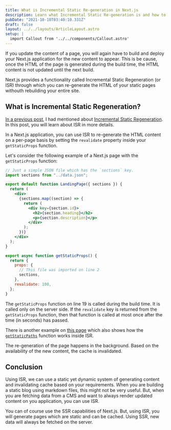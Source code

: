 ```yaml
---
title: What is Incremental Static Re-generation in Next.js
description: Learn what Incremental Static Re-generation is and how to use it to build fast Next.js applications.
pubDate: "2021-10-10T03:40:10.331Z"
draft: false
layout: ../../layouts/ArticleLayout.astro
setup: |
  import Callout from '../../components/Callout.astro'
---
```


If you update the content of a page, you will again have to build and deploy your Next.js application for the new content to appear. This is be cause, once the HTML of the page is generated during the build time, the HTML content is not updated until the next build.

Next.js provides a functionality called Incremental Static Regeneration (or ISR) through which you can re-generate the HTML of your static pages withouth rebuilding your entire site.

## What is Incremental Static Regeneration?

[In a previous post](https://nirmalyaghosh.com/articles/getting-started-with-next.js), I had mentioned about [Incremental Static Regeneration](https://nirmalyaghosh.com/articles/getting-started-with-next.js#incremental-static-regeneration-isr). In this post, you will learn about ISR in more details.

In a Next.js application, you can use ISR to re-generate the HTML content on a per-page basis by setting the `revalidate` property inside your `getStaticProps` function.

Let's consider the following example of a Next.js page with the `getStaticProps` function:

```jsx
// Just a simple JSON file which has the `sections` key.
import sections from "../data.json";

export default function LandingPage({ sections }) {
  return (
    <div>
      {sections.map((section) => {
        return (
          <div key={section.id}>
            <h2>{section.heading}</h2>
            <p>{section.description}</p>
          </div>
        );
      })}
    </div>
  );
}

export async function getStaticProps() {
  return {
    props: {
      // This file was imported on line 2
      sections,
    },
    revalidate: 100,
  };
}
```

The `getStaticProps` function on line 19 is called during the build time. It is called only on the server side. If the `revalidate` key is returned from the `getStaticProps` function, then that function is called at most once after the time (in seconds) has passed.

<Callout type="info">

There is another example on [this
page](https://nextjs.org/docs/basic-features/data-fetching#incremental-static-regeneration)
which also shows how the
[`getStaticPaths`](https://nextjs.org/docs/basic-features/data-fetching#getstaticpaths-static-generation)
function works inside ISR.

</Callout>

The re-generation of the page happens in the background. Based on the availability
of the new content, the cache is invalidated.

## Conclusion

Using ISR, we can use a static yet dynamic system of generating content and invalidating cache based on your requirements. When you are building a static blog using markdown files, this might not be very useful. But, when you are fetching data from a CMS and want to always render updated content on you application, you can use ISR.

You can of course use the SSR capabilities of Next.js. But, using ISR, you will generate pages which are static and can be cached. Using SSR, new data will always be fetched on the server.
